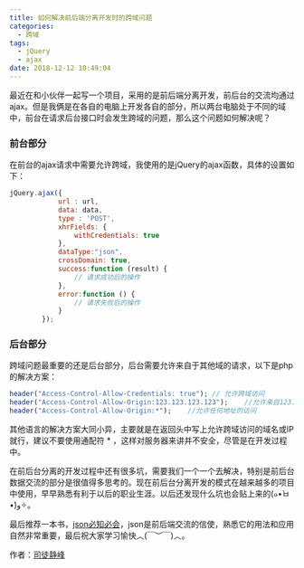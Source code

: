 ```yaml
---
title: 如何解决前后端分离开发时的跨域问题
categories:
  - 跨域
tags:
  - jQuery
  - ajax
date: 2018-12-12 10:49:04
---
```




最近在和小伙伴一起写一个项目，采用的是前后端分离开发，前后台的交流均通过ajax。但是我俩是在各自的电脑上开发各自的部分，所以两台电脑处于不同的域中，前台在请求后台接口时会发生跨域的问题，那么这个问题如何解决呢？

<!--more-->

### 前台部分
在前台的ajax请求中需要允许跨域，我使用的是jQuery的ajax函数，具体的设置如下：
```js
jQuery.ajax({
            url : url,
            data: data,
            type : 'POST',
            xhrFields: {
                withCredentials: true
            },
            dataType:"json",
            crossDomain: true,
            success:function (result) {
                // 请求成功后的操作
            },
            error:function () {
                // 请求失败后的操作
            }
        });
```

### 后台部分
跨域问题最重要的还是后台部分，后台需要允许来自于其他域的请求，以下是php的解决方案：
```php
header("Access-Control-Allow-Credentials: true"); // 允许跨域访问
header("Access-Control-Allow-Origin:123.123.123.123");    //允许来自123.123.123.123的ip地址提交访问
header("Access-Control-Allow-Origin:*");    //允许任何地址的访问
```

其他语言的解决方案大同小异，主要就是在返回头中写上允许跨域访问的域名或IP就行，建议不要使用通配符 * ，这样对服务器来讲并不安全，尽管是在开发过程中。

在前后台分离的开发过程中还有很多坑，需要我们一个一个去解决，特别是前后台数据交流的部分是很值得多思考的。现在前后台分离开发的模式在越来越多的项目中使用，早早熟悉有利于以后的职业生涯。以后还发现什么坑也会贴上来的(๑•̀ㅂ•́)و✧。

最后推荐一本书，[json必知必会](http://www.ituring.com.cn/book/1720)，json是前后端交流的信使，熟悉它的用法和应用自然非常重要，最后祝大家学习愉快︿(￣︶￣)︿。





作者：[司徒静峰][1]

[1]: https://www.sitwo.cn/